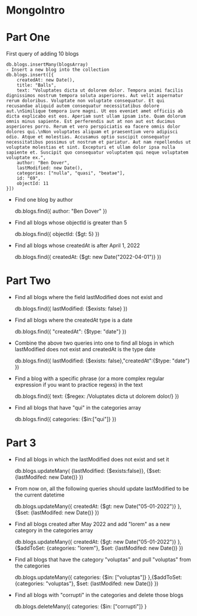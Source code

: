 # MongoIntro
# Part One 
First query of adding 10 blogs

    db.blogs.insertMany(blogsArray)
    - Insert a new blog into the collection
    db.blogs.insert([{
        createdAt: new Date(),
        title: "Balls",
        text: "Voluptates dicta ut dolorem dolor. Tempora animi facilis dignissimos nostrum tempora soluta asperiores. Aut velit aspernatur rerum doloribus. Voluptate non voluptate consequatur. Et qui recusandae aliquid autem consequatur necessitatibus dolore aut.\nSimilique tempora iure magni. Ut eos eveniet amet officiis ab dicta explicabo est eos. Aperiam sunt ullam ipsam iste. Quam dolorum omnis minus sapiente. Est perferendis aut at non aut est ducimus asperiores porro. Rerum et vero perspiciatis ea facere omnis dolor dolores qui.\nNon voluptates aliquam et praesentium vero adipisci odio. Atque et molestias. Accusamus optio suscipit consequatur necessitatibus possimus ut nostrum et pariatur. Aut nam repellendus ut voluptate molestias et sint. Excepturi et ullam dolor ipsa nulla sapiente et. Suscipit quo consequatur voluptatem qui neque voluptatem voluptate ex.",
        author: "Ben Dover",
        lastModified: new Date(),
        categories: ["nulla", "quasi", "beatae"],
        id: "69",
        objectId: 11
    }])

- Find one blog by author

    db.blogs.find({
        author: "Ben Dover"
    }) 

- Find all blogs whose objectId is greater than 5

    db.blogs.find({
        objectId: {$gt: 5}
    })

- Find all blogs whose createdAt is after April 1, 2022

    db.blogs.find({
        createdAt: {$gt: new Date("2022-04-01")}
    })

# Part Two 
- Find all blogs where the field lastModified does not exist and 

    db.blogs.find({
        lastModified: {$exists: false}
    })

- Find all blogs where the createdAt type is a date

    db.blogs.find({
        "createdAt": {$type: "date"}
    })

- Combine the above two queries into one to find all blogs in which lastModified does not exist and createdAt is the type date

    db.blogs.find({
    lastModified: {$exists: false},"createdAt":{$type: "date"}
    })

- Find a blog with a specific phrase (or a more complex regular expression if you want to practice regexs) in the text

    db.blogs.find({
    text: {$regex: /Voluptates dicta ut dolorem dolor/}
    })

- Find all blogs that have "qui" in the categories array

    db.blogs.find({
    categories: {$in:["qui"]}
    })
# Part 3
- Find all blogs in which the lastModified does not exist and set it

    db.blogs.updateMany(
    {lastModified: {$exists:false}},
    {$set:{lastModifed: new Date()}
    })

- From now on, all the following queries should update lastModified to be the current datetime 
    
    db.blogs.updateMany({
        createdAt: {$gt: new Date("05-01-2022")}
    },{$set: {lastModifed: new Date()}
    })

- Find all blogs created after May 2022 and add "lorem" as a new category in the categories array

    db.blogs.updateMany({
        createdAt: {$gt: new Date("05-01-2022")}
    },{$addToSet: {categories: "lorem"}, 
        $set: {lastModifed: new Date()}
    })

- Find all blogs that have the category "voluptas" and pull "voluptas" from the categories
    
    db.blogs.updateMany({
        categories:  {$in: ["voluptas"]}
    },{$addToSet:  {categories: "voluptas"}, 
        $set: {lastModifed: new Date()}
    })

- Find all blogs with "corrupti" in the categories and delete those blogs
    
    db.blogs.deleteMany({
    categories:  {$in: ["corrupti"]}
    }